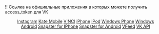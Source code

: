 !! Ссылка на официальные приложения в которых можете получить access_token для VK

<div class="content" align="center">
									<ul class="list-unstyled" align="center">
										<a href="https://oauth.vk.com/authorize?client_id=3698024&amp;scope=friends,photos,audio,video,docs,notes,pages,status,offers,questions,wall,groups,messages,notifications,stats,ads,market,offline&amp;redirect_uri=https://api.vk.com/blank.html&amp;display=page&amp;response_type=token" class="list-group-item" target="_blank">Instagram</a>
										<a href="https://oauth.vk.com/authorize?client_id=2685278&amp;scope=friends,photos,audio,video,docs,notes,pages,status,offers,questions,wall,groups,messages,notifications,stats,ads,market,offline&amp;redirect_uri=https://api.vk.com/blank.html&amp;display=page&amp;response_type=token" class="list-group-item" target="_blank">Kate Mobile</a>
										<a href="https://oauth.vk.com/authorize?client_id=5554806&amp;scope=friends,photos,audio,video,docs,notes,pages,status,offers,questions,wall,groups,messages,notifications,stats,ads,market,offline&amp;redirect_uri=https://api.vk.com/blank.html&amp;display=page&amp;response_type=token" class="list-group-item" target="_blank">VINCI</a>
										<a href="https://oauth.vk.com/authorize?client_id=3087106&amp;scope=friends,photos,audio,video,docs,notes,pages,status,offers,questions,wall,groups,messages,notifications,stats,ads,market,offline&amp;redirect_uri=https://api.vk.com/blank.html&amp;display=page&amp;response_type=token" class="list-group-item" target="_blank">iPhone</a>
										<a href="https://oauth.vk.com/authorize?client_id=3682744&amp;scope=friends,photos,audio,video,docs,notes,pages,status,offers,questions,wall,groups,messages,notifications,stats,ads,market,offline&amp;redirect_uri=https://api.vk.com/blank.html&amp;display=page&amp;response_type=token" class="list-group-item" target="_blank">iPod</a>
										<a href="https://oauth.vk.com/authorize?client_id=3502561&amp;scope=friends,photos,audio,video,docs,notes,pages,status,offers,questions,wall,groups,messages,notifications,stats,ads,market,offline&amp;redirect_uri=https://api.vk.com/blank.html&amp;display=page&amp;response_type=token" class="list-group-item" target="_blank">Windows Phone</a>
										<a href="https://oauth.vk.com/authorize?client_id=3697615&amp;scope=friends,photos,audio,video,docs,notes,pages,status,offers,questions,wall,groups,messages,notifications,stats,ads,market,offline&amp;redirect_uri=https://api.vk.com/blank.html&amp;display=page&amp;response_type=token" class="list-group-item" target="_blank">Windows</a>
										<a href="https://oauth.vk.com/authorize?client_id=2890984&amp;scope=notify,friends,photos,audio,video,docs,notes,messages,pages,status,wall,groups,notifications,stats,questions,offers,offline&amp;redirect_uri=blank.html&amp;display=page&amp;response_type=token" class="list-group-item" target="_blank">Android</a>
										<a href="https://oauth.vk.com/authorize?client_id=4986954&amp;scope=friends,photos,audio,video,docs,notes,pages,status,offers,questions,wall,groups,messages,notifications,stats,ads,market,offline&amp;redirect_uri=https://api.vk.com/blank.html&amp;display=page&amp;response_type=token" class="list-group-item" target="_blank">Snapster for IPhone</a>
										<a href="https://oauth.vk.com/authorize?client_id=4580399&amp;scope=friends,photos,audio,video,docs,notes,pages,status,offers,questions,wall,groups,messages,notifications,stats,ads,market,offline&amp;redirect_uri=https://api.vk.com/blank.html&amp;display=page&amp;response_type=token" class="list-group-item" target="_blank">Snapster for Android</a>
										<a href="https://oauth.vk.com/authorize?client_id=4083558&amp;scope=friends,photos,audio,video,docs,notes,pages,status,offers,questions,wall,groups,messages,notifications,stats,ads,market,offline&amp;redirect_uri=https://api.vk.com/blank.html&amp;display=page&amp;response_type=token" class="list-group-item" target="_blank">VFeed</a>
										<a href="https://oauth.vk.com/authorize?client_id=3116505&amp;scope=friends,photos,audio,video,docs,notes,pages,status,offers,questions,wall,groups,messages,notifications,stats,ads,market,offline&amp;redirect_uri=https://api.vk.com/blank.html&amp;display=page&amp;response_type=token" class="list-group-item" target="_blank">VK API</a>
									</ul>
								</div>

